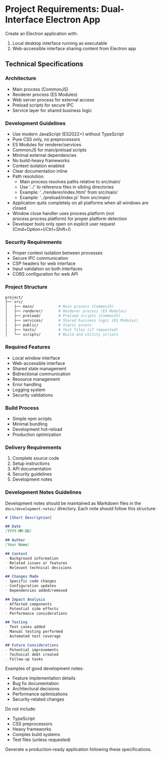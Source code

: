 # Project Requirements: Dual-Interface Electron App

Create an Electron application with:

1. Local desktop interface running as executable
2. Web-accessible interface sharing content from Electron app

## Technical Specifications

### Architecture

- Main process (CommonJS)
- Renderer process (ES Modules)
- Web server process for external access
- Preload scripts for secure IPC
- Service layer for shared business logic

### Development Guidelines

- Use modern JavaScript (ES2022+) without TypeScript
- Pure CSS only, no preprocessors
- ES Modules for renderer/services
- CommonJS for main/preload scripts
- Minimal external dependencies
- No build-heavy frameworks
- Context isolation enabled
- Clear documentation inline
- Path resolution:
  - Main process resolves paths relative to src/main/
  - Use '../' to reference files in sibling directories
  - Example: '../renderer/index.html' from src/main/
  - Example: '../preload/index.js' from src/main/
- Application quits completely on all platforms when all windows are closed
- Window close handler uses process.platform (not process.process.platform) for proper platform detection
- Developer tools only open on explicit user request (Cmd+Option+I/Ctrl+Shift+I)

### Security Requirements

- Proper context isolation between processes
- Secure IPC communication
- CSP headers for web interface
- Input validation on both interfaces
- CORS configuration for web API

### Project Structure

```bash
project/
├── src/
│   ├── main/           # Main process (CommonJS)
│   ├── renderer/       # Renderer process (ES Modules)
│   ├── preload/        # Preload scripts (CommonJS)
│   ├── services/       # Shared business logic (ES Modules)
│   ├── public/         # Static assets
│   ├── tests/          # Test files (if requested)
│   └── scripts/        # Build and utility scripts
```

### Required Features

- Local window interface
- Web-accessible interface
- Shared state management
- Bidirectional communication
- Resource management
- Error handling
- Logging system
- Security validations

### Build Process

- Simple npm scripts
- Minimal bundling
- Development hot-reload
- Production optimization

### Delivery Requirements

1. Complete source code
2. Setup instructions
3. API documentation
4. Security guidelines
5. Development notes

### Development Notes Guidelines

Development notes should be maintained as Markdown files in the `docs/development-notes/` directory. Each note should follow this structure:

```markdown
# [Short Description]

## Date
[YYYY-MM-DD]

## Author
[Your Name]

## Context
- Background information
- Related issues or features
- Relevant technical decisions

## Changes Made
- Specific code changes
- Configuration updates
- Dependencies added/removed

## Impact Analysis
- Affected components
- Potential side effects
- Performance considerations

## Testing
- Test cases added
- Manual testing performed
- Automated test coverage

## Future Considerations
- Potential improvements
- Technical debt created
- Follow-up tasks
```

Examples of good development notes:

- Feature implementation details
- Bug fix documentation
- Architectural decisions
- Performance optimizations
- Security-related changes

Do not include:

- TypeScript
- CSS preprocessors
- Heavy frameworks
- Complex build systems
- Test files (unless requested)

Generate a production-ready application following these specifications.
